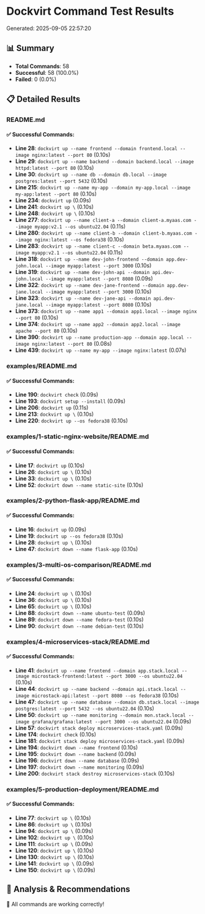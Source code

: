# Dockvirt Command Test Results

Generated: 2025-09-05 22:57:20

## 📊 Summary

- **Total Commands**: 58
- **Successful**: 58 (100.0%)
- **Failed**: 0 (0.0%)

## 📋 Detailed Results

### README.md

#### ✅ Successful Commands:
- **Line 28**: `dockvirt up --name frontend --domain frontend.local --image nginx:latest --port 80` (0.10s)
- **Line 29**: `dockvirt up --name backend --domain backend.local --image httpd:latest --port 80` (0.10s)
- **Line 30**: `dockvirt up --name db --domain db.local --image postgres:latest --port 5432` (0.10s)
- **Line 215**: `dockvirt up --name my-app --domain my-app.local --image my-app:latest --port 80` (0.10s)
- **Line 234**: `dockvirt up` (0.09s)
- **Line 241**: `dockvirt up \` (0.10s)
- **Line 248**: `dockvirt up \` (0.10s)
- **Line 277**: `dockvirt up --name client-a --domain client-a.myaas.com --image myapp:v2.1 --os ubuntu22.04` (0.11s)
- **Line 280**: `dockvirt up --name client-b --domain client-b.myaas.com --image nginx:latest --os fedora38` (0.10s)
- **Line 283**: `dockvirt up --name client-c --domain beta.myaas.com --image myapp:v2.1 --os ubuntu22.04` (0.11s)
- **Line 318**: `dockvirt up --name dev-john-frontend --domain app.dev-john.local --image myapp:latest --port 3000` (0.10s)
- **Line 319**: `dockvirt up --name dev-john-api --domain api.dev-john.local --image myapp:latest --port 8080` (0.09s)
- **Line 322**: `dockvirt up --name dev-jane-frontend --domain app.dev-jane.local --image myapp:latest --port 3000` (0.10s)
- **Line 323**: `dockvirt up --name dev-jane-api --domain api.dev-jane.local --image myapp:latest --port 8080` (0.10s)
- **Line 373**: `dockvirt up --name app1 --domain app1.local --image nginx --port 80` (0.10s)
- **Line 374**: `dockvirt up --name app2 --domain app2.local --image apache --port 80` (0.10s)
- **Line 390**: `dockvirt up --name production-app --domain app.local --image nginx:latest --port 80` (0.08s)
- **Line 439**: `dockvirt up --name my-app --image nginx:latest` (0.07s)

### examples/README.md

#### ✅ Successful Commands:
- **Line 190**: `dockvirt check` (0.09s)
- **Line 193**: `dockvirt setup --install` (0.09s)
- **Line 206**: `dockvirt up` (0.11s)
- **Line 213**: `dockvirt up \` (0.10s)
- **Line 220**: `dockvirt up --os fedora38` (0.10s)

### examples/1-static-nginx-website/README.md

#### ✅ Successful Commands:
- **Line 17**: `dockvirt up` (0.10s)
- **Line 26**: `dockvirt up \` (0.10s)
- **Line 33**: `dockvirt up \` (0.10s)
- **Line 52**: `dockvirt down --name static-site` (0.10s)

### examples/2-python-flask-app/README.md

#### ✅ Successful Commands:
- **Line 16**: `dockvirt up` (0.09s)
- **Line 19**: `dockvirt up --os fedora38` (0.10s)
- **Line 28**: `dockvirt up \` (0.10s)
- **Line 47**: `dockvirt down --name flask-app` (0.10s)

### examples/3-multi-os-comparison/README.md

#### ✅ Successful Commands:
- **Line 24**: `dockvirt up \` (0.10s)
- **Line 36**: `dockvirt up \` (0.10s)
- **Line 65**: `dockvirt up \` (0.10s)
- **Line 88**: `dockvirt down --name ubuntu-test` (0.09s)
- **Line 89**: `dockvirt down --name fedora-test` (0.10s)
- **Line 90**: `dockvirt down --name debian-test` (0.10s)

### examples/4-microservices-stack/README.md

#### ✅ Successful Commands:
- **Line 41**: `dockvirt up --name frontend --domain app.stack.local --image microstack-frontend:latest --port 3000 --os ubuntu22.04` (0.10s)
- **Line 44**: `dockvirt up --name backend --domain api.stack.local --image microstack-api:latest --port 8080 --os fedora38` (0.10s)
- **Line 47**: `dockvirt up --name database --domain db.stack.local --image postgres:latest --port 5432 --os ubuntu22.04` (0.10s)
- **Line 50**: `dockvirt up --name monitoring --domain mon.stack.local --image grafana/grafana:latest --port 3000 --os ubuntu22.04` (0.09s)
- **Line 57**: `dockvirt stack deploy microservices-stack.yaml` (0.09s)
- **Line 174**: `dockvirt check` (0.10s)
- **Line 181**: `dockvirt stack deploy microservices-stack.yaml` (0.09s)
- **Line 194**: `dockvirt down --name frontend` (0.10s)
- **Line 195**: `dockvirt down --name backend` (0.09s)
- **Line 196**: `dockvirt down --name database` (0.09s)
- **Line 197**: `dockvirt down --name monitoring` (0.09s)
- **Line 200**: `dockvirt stack destroy microservices-stack` (0.10s)

### examples/5-production-deployment/README.md

#### ✅ Successful Commands:
- **Line 77**: `dockvirt up \` (0.10s)
- **Line 86**: `dockvirt up \` (0.10s)
- **Line 94**: `dockvirt up \` (0.09s)
- **Line 102**: `dockvirt up \` (0.10s)
- **Line 111**: `dockvirt up \` (0.09s)
- **Line 120**: `dockvirt up \` (0.10s)
- **Line 130**: `dockvirt up \` (0.10s)
- **Line 141**: `dockvirt up \` (0.09s)
- **Line 150**: `dockvirt up \` (0.09s)

## 🔧 Analysis & Recommendations

🎉 All commands are working correctly!